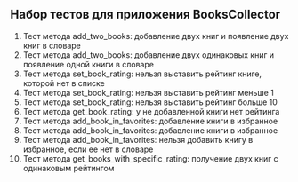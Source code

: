 ## Набор тестов для приложения BooksCollector

1. Тест метода add_two_books: добавление двух книг и появление двух книг в словаре
2. Тест метода add_two_books: добавление двух одинаковых книг и появление одной книги в словаре
3. Тест метода set_book_rating: нельзя выставить рейтинг книге, которой нет в списке
4. Тест метода set_book_rating: нельзя выставить рейтинг меньше 1
5. Тест метода set_book_rating: нельзя выставить рейтинг больше 10
6. Тест метода get_book_rating: у не добавленной книги нет рейтинга
7. Тест метода add_book_in_favorites: добавление книги в избранное
8. Тест метода add_book_in_favorites: добавление книги в избранное
9. Тест метода add_book_in_favorites: нельзя добавить книгу в избранное, если ее нет в словаре
10. Тест метода get_books_with_specific_rating: получение двух книг с одинаковым рейтингом